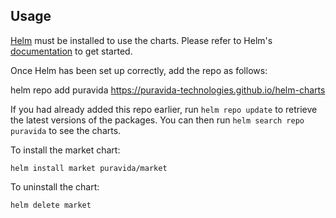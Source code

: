 ## Usage

[Helm](https://helm.sh) must be installed to use the charts.  Please refer to
Helm's [documentation](https://helm.sh/docs) to get started.

Once Helm has been set up correctly, add the repo as follows:

  helm repo add puravida https://puravida-technologies.github.io/helm-charts

If you had already added this repo earlier, run `helm repo update` to retrieve
the latest versions of the packages.  You can then run `helm search repo puravida` to see the charts.

To install the market chart:

    helm install market puravida/market

To uninstall the chart:

    helm delete market